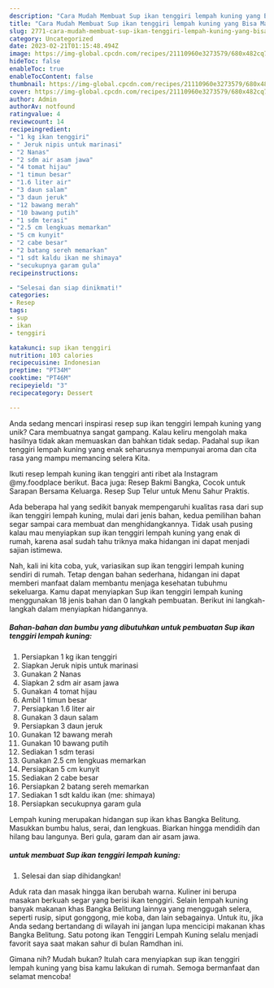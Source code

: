 ```yaml
---
description: "Cara Mudah Membuat Sup ikan tenggiri lempah kuning yang Bisa Manjain Lidah"
title: "Cara Mudah Membuat Sup ikan tenggiri lempah kuning yang Bisa Manjain Lidah"
slug: 2771-cara-mudah-membuat-sup-ikan-tenggiri-lempah-kuning-yang-bisa-manjain-lidah
category: Uncategorized
date: 2023-02-21T01:15:48.494Z
image: https://img-global.cpcdn.com/recipes/21110960e3273579/680x482cq70/sup-ikan-tenggiri-lempah-kuning-foto-resep-utama.jpg
hideToc: false
enableToc: true
enableTocContent: false
thumbnail: https://img-global.cpcdn.com/recipes/21110960e3273579/680x482cq70/sup-ikan-tenggiri-lempah-kuning-foto-resep-utama.jpg
cover: https://img-global.cpcdn.com/recipes/21110960e3273579/680x482cq70/sup-ikan-tenggiri-lempah-kuning-foto-resep-utama.jpg
author: Admin
authorAv: notfound
ratingvalue: 4
reviewcount: 14
recipeingredient:
- "1 kg ikan tenggiri"
- " Jeruk nipis untuk marinasi"
- "2 Nanas"
- "2 sdm air asam jawa"
- "4 tomat hijau"
- "1 timun besar"
- "1.6 liter air"
- "3 daun salam"
- "3 daun jeruk"
- "12 bawang merah"
- "10 bawang putih"
- "1 sdm terasi"
- "2.5 cm lengkuas memarkan"
- "5 cm kunyit"
- "2 cabe besar"
- "2 batang sereh memarkan"
- "1 sdt kaldu ikan me shimaya"
- "secukupnya garam gula"
recipeinstructions:

- "Selesai dan siap dinikmati!"
categories:
- Resep
tags:
- sup
- ikan
- tenggiri

katakunci: sup ikan tenggiri 
nutrition: 103 calories
recipecuisine: Indonesian
preptime: "PT34M"
cooktime: "PT46M"
recipeyield: "3"
recipecategory: Dessert

---
```





Anda sedang mencari inspirasi resep sup ikan tenggiri lempah kuning yang unik? Cara membuatnya sangat gampang. Kalau keliru mengolah maka hasilnya tidak akan memuaskan dan bahkan tidak sedap. Padahal sup ikan tenggiri lempah kuning yang enak seharusnya mempunyai aroma dan cita rasa yang mampu memancing selera Kita.





Ikuti resep lempah kuning ikan tenggiri anti ribet ala Instagram @my.foodplace berikut. Baca juga: Resep Bakmi Bangka, Cocok untuk Sarapan Bersama Keluarga. Resep Sup Telur untuk Menu Sahur Praktis.

Ada beberapa hal yang sedikit banyak mempengaruhi kualitas rasa dari sup ikan tenggiri lempah kuning, mulai dari jenis bahan, kedua pemilihan bahan segar sampai cara membuat dan menghidangkannya. Tidak usah pusing kalau mau menyiapkan sup ikan tenggiri lempah kuning yang enak di rumah, karena asal sudah tahu triknya maka hidangan ini dapat menjadi sajian istimewa.






Nah, kali ini kita coba, yuk, variasikan sup ikan tenggiri lempah kuning sendiri di rumah. Tetap dengan bahan sederhana, hidangan ini dapat memberi manfaat dalam membantu menjaga kesehatan tubuhmu sekeluarga. Kamu dapat menyiapkan Sup ikan tenggiri lempah kuning menggunakan 18 jenis bahan dan 0 langkah pembuatan. Berikut ini langkah-langkah dalam menyiapkan hidangannya.

<!--inarticleads1-->

##### Bahan-bahan dan bumbu yang dibutuhkan untuk pembuatan Sup ikan tenggiri lempah kuning:

1. Persiapkan 1 kg ikan tenggiri
1. Siapkan  Jeruk nipis untuk marinasi
1. Gunakan 2 Nanas
1. Siapkan 2 sdm air asam jawa
1. Gunakan 4 tomat hijau
1. Ambil 1 timun besar
1. Persiapkan 1.6 liter air
1. Gunakan 3 daun salam
1. Persiapkan 3 daun jeruk
1. Gunakan 12 bawang merah
1. Gunakan 10 bawang putih
1. Sediakan 1 sdm terasi
1. Gunakan 2.5 cm lengkuas memarkan
1. Persiapkan 5 cm kunyit
1. Sediakan 2 cabe besar
1. Persiapkan 2 batang sereh memarkan
1. Sediakan 1 sdt kaldu ikan (me: shimaya)
1. Persiapkan secukupnya garam gula


Lempah kuning merupakan hidangan sup ikan khas Bangka Belitung. Masukkan bumbu halus, serai, dan lengkuas. Biarkan hingga mendidih dan hilang bau langunya. Beri gula, garam dan air asam jawa. 

<!--inarticleads2-->

#####  untuk membuat Sup ikan tenggiri lempah kuning:


1. Selesai dan siap dihidangkan!

Aduk rata dan masak hingga ikan berubah warna. Kuliner ini berupa masakan berkuah segar yang berisi ikan tenggiri. Selain lempah kuning banyak makanan khas Bangka Belitung lainnya yang menggugah selera, seperti rusip, siput gonggong, mie koba, dan lain sebagainya. Untuk itu, jika Anda sedang bertandang di wilayah ini jangan lupa mencicipi makanan khas Bangka Belitung. Satu potong ikan Tenggiri Lempah Kuning selalu menjadi favorit saya saat makan sahur di bulan Ramdhan ini. 

Gimana nih? Mudah bukan? Itulah cara menyiapkan sup ikan tenggiri lempah kuning yang bisa kamu lakukan di rumah. Semoga bermanfaat dan selamat mencoba!
